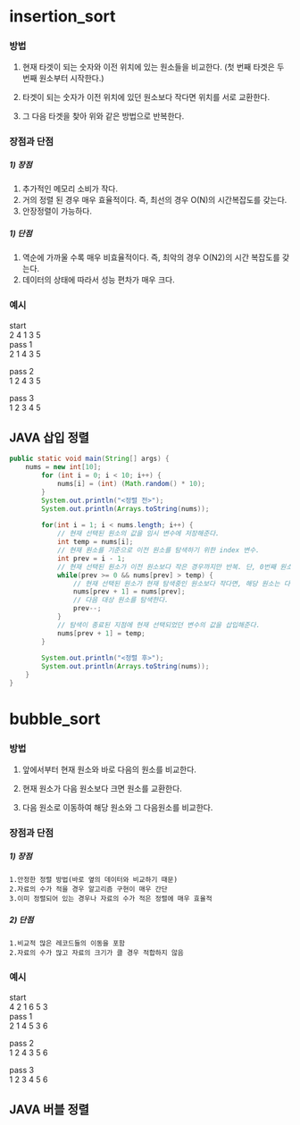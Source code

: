 # insertion_sort
### 방법
1. 현재 타겟이 되는 숫자와 이전 위치에 있는 원소들을 비교한다. (첫 번째 타겟은 두 번째 원소부터 시작한다.)

2. 타겟이 되는 숫자가 이전 위치에 있던 원소보다 작다면 위치를 서로 교환한다.

3. 그 다음 타겟을 찾아 위와 같은 방법으로 반복한다. <br>

### 장점과 단점
##### 1) 장점

1. 추가적인 메모리 소비가 작다.
2. 거의 정렬 된 경우 매우 효율적이다. 즉, 최선의 경우 O(N)의 시간복잡도를 갖는다.
3. 안장정렬이 가능하다.
##### 1) 단점

1. 역순에 가까울 수록 매우 비효율적이다. 즉, 최악의 경우 O(N2)의 시간 복잡도를 갖는다.
2. 데이터의 상태에 따라서 성능 편차가 매우 크다. 

### 예시
  start<br>
 2 4 1 3 5<br>
  pass 1<br>
 2 1 4 3 5
 
  pass 2<br>
 1 2 4 3 5
 
  pass 3<br>
 1 2 3 4 5
## JAVA 삽입 정렬
```java
public static void main(String[] args) {
	nums = new int[10];
		for (int i = 0; i < 10; i++) {
			nums[i] = (int) (Math.random() * 10);
		}
		System.out.println("<정렬 전>");
		System.out.println(Arrays.toString(nums));
		
		for(int i = 1; i < nums.length; i++) {
			// 현재 선택된 원소의 값을 임시 변수에 저장해준다.
			int temp = nums[i];
			// 현재 원소를 기준으로 이전 원소를 탐색하기 위한 index 변수.
			int prev = i - 1;
			// 현재 선택된 원소가 이전 원소보다 작은 경우까지만 반복. 단, 0번째 원소까지만 비교한다.
			while(prev >= 0 && nums[prev] > temp) {
				// 현재 선택된 원소가 현재 탐색중인 원소보다 작다면, 해당 원소는 다음 인덱스로 미뤄버린다.
				nums[prev + 1] = nums[prev];
				// 다음 대상 원소를 탐색한다.
				prev--;
			}
			// 탐색이 종료된 지점에 현재 선택되었던 변수의 값을 삽입해준다.
			nums[prev + 1] = temp;
		}
		
		System.out.println("<정렬 후>");
		System.out.println(Arrays.toString(nums));
	}
}
```

# bubble_sort

### 방법
1. 앞에서부터 현재 원소와 바로 다음의 원소를 비교한다.

2. 현재 원소가 다음 원소보다 크면 원소를 교환한다.

3. 다음 원소로 이동하여 해당 원소와 그 다음원소를 비교한다.<br>

### 장점과 단점
##### 1) 장점

    1.안정한 정렬 방법(바로 옆의 데이터와 비교하기 때문)
    2.자료의 수가 적을 경우 알고리즘 구현이 매우 간단
    3.이미 정렬되어 있는 경우나 자료의 수가 적은 정렬에 매우 효율적
##### 2) 단점

    1.비교적 많은 레코드들의 이동을 포함
    2.자료의 수가 많고 자료의 크기가 클 경우 적합하지 않음

### 예시

  start<br>
 4 2 1 6 5 3 <br>
 pass 1<br>
 2 1 4 5 3 6
 
 pass 2<br>
 1 2 4 3 5 6
 
 pass 3<br>
 1 2 3 4 5 6
 
 ## JAVA 버블 정렬
 ```java
 
